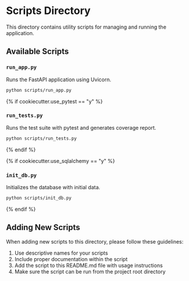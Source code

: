 # Scripts Directory

This directory contains utility scripts for managing and running the application.

## Available Scripts

### `run_app.py`

Runs the FastAPI application using Uvicorn.

```bash
python scripts/run_app.py
```

{% if cookiecutter.use_pytest == "y" %}
### `run_tests.py`

Runs the test suite with pytest and generates coverage report.

```bash
python scripts/run_tests.py
```
{% endif %}

{% if cookiecutter.use_sqlalchemy == "y" %}
### `init_db.py`

Initializes the database with initial data.

```bash
python scripts/init_db.py
```
{% endif %}

## Adding New Scripts

When adding new scripts to this directory, please follow these guidelines:

1. Use descriptive names for your scripts
2. Include proper documentation within the script
3. Add the script to this README.md file with usage instructions
4. Make sure the script can be run from the project root directory
